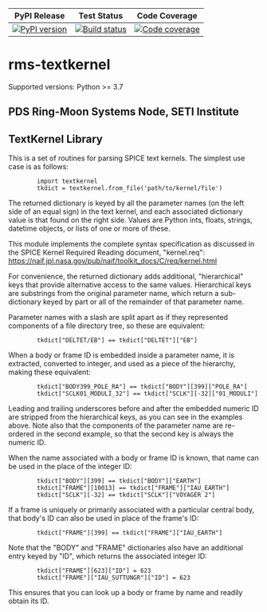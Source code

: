 | PyPI Release | Test Status | Code Coverage |
| ------------ | ----------- | ------------- |
| [![PyPI version](https://badge.fury.io/py/rms-textkernel.svg)](https://badge.fury.io/py/rms-textkernel) | [![Build status](https://img.shields.io/github/actions/workflow/status/SETI/rms-textkernel/run-tests.yml?branch=master)](https://github.com/SETI/rms-textkernel/actions) | [![Code coverage](https://img.shields.io/codecov/c/github/SETI/rms-textkernel/main?logo=codecov)](https://codecov.io/gh/SETI/rms-textkernel) |

# rms-textkernel

Supported versions: Python >= 3.7

## PDS Ring-Moon Systems Node, SETI Institute
## TextKernel Library

This is a set of routines for parsing SPICE text kernels. The simplest use case is as
follows:
```
        import textkernel
        tkdict = textkernel.from_file('path/to/kernel/file')
```

The returned dictionary is keyed by all the parameter names (on the left side of an equal
sign) in the text kernel, and each associated dictionary value is that found on the right
side. Values are Python ints, floats, strings, datetime objects, or lists of one or more
of these.

This module implements the complete syntax specification as discussed in the SPICE Kernel
Required Reading document, "kernel.req":
        <https://naif.jpl.nasa.gov/pub/naif/toolkit_docs/C/req/kernel.html>

For convenience, the returned dictionary adds additional, "hierarchical" keys that provide
alternative access to the same values. Hierarchical keys are substrings from the original
parameter name, which return a sub-dictionary keyed by part or all of the remainder of
that parameter name.

Parameter names with a slash are split apart as if they represented components of a file
directory tree, so these are equivalent:
```
        tkdict["DELTET/EB"] == tkdict["DELTET"]["EB"]
```

When a body or frame ID is embedded inside a parameter name, it is extracted, converted
to integer, and used as a piece of the hierarchy, making these equivalent:
```
        tkdict["BODY399_POLE_RA"] == tkdict["BODY"][399]["POLE_RA"]
        tkdict["SCLK01_MODULI_32"] == tkdict["SCLK"][-32]["01_MODULI"]
```

Leading and trailing underscores before and after the embedded numeric ID are stripped
from the hierarchical keys, as you can see in the examples above. Note also that the
components of the parameter name are re-ordered in the second example, so that the
second key is always the numeric ID.

When the name associated with a body or frame ID is known, that name can be used in the
place of the integer ID:
```
        tkdict["BODY"][399] == tkdict["BODY"]["EARTH"]
        tkdict["FRAME"][10013] == tkdict["FRAME"]["IAU_EARTH"]
        tkdict["SCLK"][-32] == tkdict["SCLK"]["VOYAGER 2"]
```

If a frame is uniquely or primarily associated with a particular central body, that
body's ID can also be used in place of the frame's ID:
```
        tkdict["FRAME"][399] == tkdict["FRAME"]["IAU_EARTH"]
```

Note that the "BODY" and "FRAME" dictionaries also have an additional entry keyed by "ID",
which returns the associated integer ID:
```
        tkdict["FRAME"][623]["ID"] = 623
        tkdict["FRAME"]["IAU_SUTTUNGR"]["ID"] = 623
```
This ensures that you can look up a body or frame by name and readily obtain its ID.
